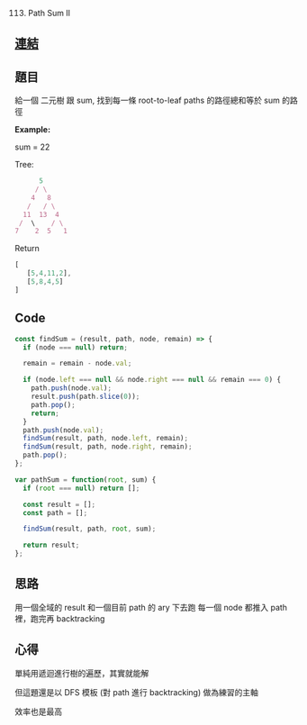 113. Path Sum II
## [連結](https://leetcode.com/problems/path-sum-ii/)

## 題目
給一個 二元樹 跟 sum, 找到每一條 root-to-leaf paths 的路徑總和等於 sum 的路徑

**Example:**

sum = 22

Tree:
```javascript
      5
     / \
    4   8
   /   / \
  11  13  4
 /  \    / \
7    2  5   1
```

Return

```javascript
[
   [5,4,11,2],
   [5,8,4,5]
]
```


## Code
```javascript
const findSum = (result, path, node, remain) => {
  if (node === null) return;

  remain = remain - node.val;

  if (node.left === null && node.right === null && remain === 0) {
    path.push(node.val);
    result.push(path.slice(0));
    path.pop();
    return;
  }
  path.push(node.val);
  findSum(result, path, node.left, remain);
  findSum(result, path, node.right, remain);
  path.pop();
};

var pathSum = function(root, sum) {
  if (root === null) return [];

  const result = [];
  const path = [];

  findSum(result, path, root, sum);

  return result;
};
```

## 思路

用一個全域的 result 和一個目前 path 的 ary 下去跑
每一個 node 都推入 path 裡，跑完再 backtracking

## 心得

單純用遞迴進行樹的遍歷，其實就能解

但這題還是以 DFS 模板 (對 path 進行 backtracking) 做為練習的主軸

效率也是最高
